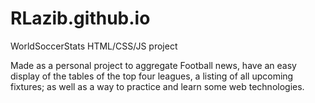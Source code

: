 # RLazib.github.io
WorldSoccerStats HTML/CSS/JS project

Made as a personal project to aggregate Football news, have an easy display of the tables of the top four leagues, a listing of all upcoming fixtures; as well as a way to practice and learn some web technologies.
